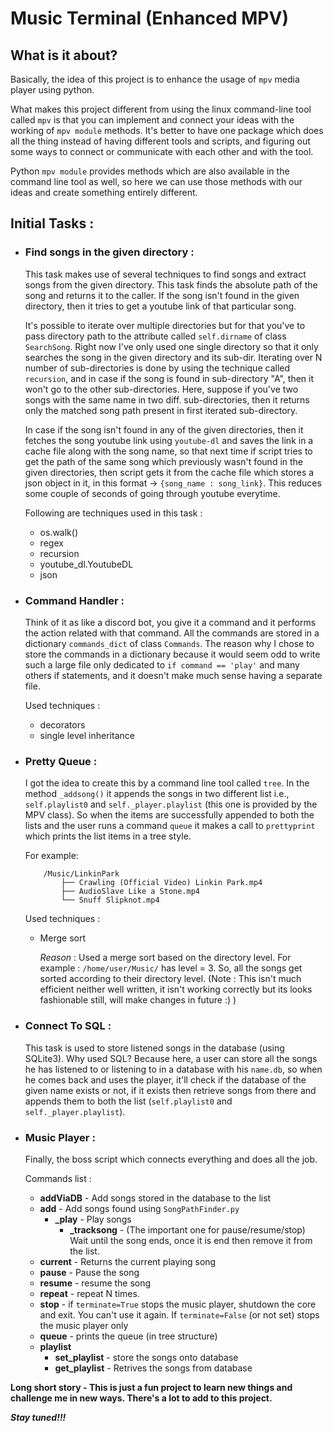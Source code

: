 # Music Terminal (Enhanced MPV)

## What is it about?
  Basically, the idea of this project is to enhance the usage of `mpv` media player using python.

  What makes this project different from using the linux command-line tool called `mpv` is that you can implement and connect your ideas with the working of `mpv module` methods. It's better to have one package which does all the thing instead of having different tools and scripts, and figuring out some ways to connect or communicate with each other and with the tool. 

  Python `mpv module` provides methods which are also available in the command line tool as well, so here we can use those methods with our ideas and create something entirely different.

## Initial Tasks :
- ### **Find songs in the given directory** : 
    This task makes use of several techniques to find songs and extract songs from the given directory. This task finds the absolute path of the song and returns it to the caller. If the song isn't found in the given directory, then it tries to get a youtube link of that particular song. 

    It's possible to iterate over multiple directories but for that you've to pass directory path to the attribute called `self.dirname` of class `SearchSong`. Right now I've only used one single directory so that it only searches the song in the given directory and its sub-dir.  Iterating over N number of sub-directories is done by using the technique called `recursion`, and in case if the song is found in sub-directory "A", then it won't go to the other sub-directories. Here, suppose if you've two songs with the same name in two diff. sub-directories, then it returns only the matched song path present in first iterated sub-directory.

    In case if the song isn't found in any of the given directories, then it fetches the song youtube link using `youtube-dl` and saves the link in a cache file along with the song name, so that next time if script tries to get the path of the same song which previously wasn't found in the given directories, then script gets it from the cache file which stores a json object in it, in this format -> `{song_name : song_link}`. This reduces some couple of seconds of going through youtube everytime. 
    
    Following are techniques used in this task :
    - os.walk()
    - regex
    - recursion
    - youtube_dl.YoutubeDL
    - json

- ### **Command Handler** :
    Think of it as like a discord bot, you give it a command and it performs the action related with that command.
    All the commands are stored in a dictionary `commands_dict` of class `Commands`. The reason why I chose to store the commands in a dictionary because it would seem odd to write such a large file only dedicated to `if command == 'play'` and many others if statements, and it doesn't make much sense having a separate file. 

    Used techniques :
    - decorators
    - single level inheritance

- ### **Pretty Queue** :
    I got the idea to create this by a command line tool called `tree`.  In the method `_addsong()` it appends the songs in two different list i.e., `self.playlist0` and `self._player.playlist` (this one is provided by the MPV class). So when the items are successfully appended to both the lists and the user runs a command `queue` it makes a call to `prettyprint` which prints the list items in a tree style. 

    For example:
 
          /Music/LinkinPark
              ├── Crawling (Official Video) Linkin Park.mp4
              ├── AudioSlave Like a Stone.mp4
              └── Snuff Slipknot.mp4
    
    Used techniques : 
    - Merge sort 
          
        *Reason* : Used a merge sort based on the directory level. For example : `/home/user/Music/` has level = 3. So, all the songs get sorted according to their directory level. 
    (Note : This isn't much efficient neither well written, it isn't working correctly but its looks fashionable still, will make changes in future :) )

- ### **Connect To SQL** :
    This task is used to store listened songs in the database (using SQLite3). Why used SQL? Because here, a user can store all the songs he has listened to or listening to in a database with his `name.db`, so when he comes back and uses the player, it'll check if the database of the given name exists or not, if it exists then retrieve songs from there and appends them to both the list (`self.playlist0` and `self._player.playlist`).

- ### **Music Player** :
    Finally, the boss script which connects everything and does all the job.
  
    Commands list : 
    - **addViaDB** - Add songs stored in the database to the list
    - **add** - Add songs found using `SongPathFinder.py`
      - **_play** - Play songs
        - **_tracksong** - (The important one for pause/resume/stop) Wait until the song ends, once it is end then remove it from the list. 
    - **current** - Returns the current playing song
    - **pause** - Pause the song
    - **resume** - resume the song
    - **repeat** - repeat N times.
    - **stop** - if `terminate=True` stops the music player, shutdown the core and exit. You can't use it again. If `terminate=False` (or not set) stops the music player only
    - **queue** - prints the queue (in tree structure)
    - **playlist**
      - **set_playlist** - store the songs onto database
      - **get_playlist** - Retrives the songs from database


**Long short story - This is just a fun project to learn new things and challenge me in new ways. There's a lot to add to this project.**

***Stay tuned!!!***

